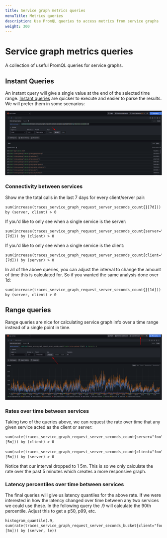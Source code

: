```yaml
---
title: Service graph metrics queries
menuTitle: Metrics queries
description: Use PromQL queries to access metrics from service graphs
weight: 300
---
```


# Service graph metrics queries

A collection of useful PromQL queries for service graphs.

## Instant Queries

An instant query will give a single value at the end of the selected time range.
[Instant queries](https://prometheus.io/docs/prometheus/latest/querying/api/#instant-queries) are quicker to execute and easier to parse the results. We will prefer them in some scenarios:

![Instant query in Grafana](screenshot-serv-graph-instant-query.png)

### Connectivity between services

Show me the total calls in the last 7 days for every client/server pair:

```promql
sum(increase(traces_service_graph_request_server_seconds_count{}[7d])) by (server, client) > 0
```

If you'd like to only see when a single service is the server:

```promql
sum(increase(traces_service_graph_request_server_seconds_count{server="foo"}[7d])) by (client) > 0
```

If you'd like to only see when a single service is the client:

```promql
sum(increase(traces_service_graph_request_server_seconds_count{client="foo"}[7d])) by (server) > 0
```


In all of the above queries, you can adjust the interval to change the amount of time this is calculated for. So if you wanted the same analysis done over 1d:


```promql
sum(increase(traces_service_graph_request_server_seconds_count{}[1d])) by (server, client) > 0
```

## Range queries

Range queries are nice for calculating service graph info over a time range instead of a single point in time.

![Range query in Grafana](screenshot-serv-graph-range-query.png)

### Rates over time between services

Taking two of the queries above, we can request the rate over time that any given service acted as the client or server:

```promql
sum(rate(traces_service_graph_request_server_seconds_count{server="foo"}[5m])) by (client) > 0

sum(rate(traces_service_graph_request_server_seconds_count{client="foo"}[5m])) by (server) > 0
```

Notice that our interval dropped to 1 5m. This is so we only calculate the rate over the past 5 minutes which creates a more responsive graph.

### Latency percentiles over time between services

The final queries will give us latency quantiles for the above rate. If we were interested in how the latency changed over time between any two services we could use these. In the following query the .9 will calculate the 90th percentile. Adjust this to get a p50, p99, etc.

```promql
histogram_quantile(.9, sum(rate(traces_service_graph_request_server_seconds_bucket{client="foo"}[5m])) by (server, le))
```
